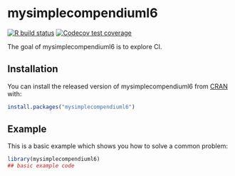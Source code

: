 
# mysimplecompendiuml6

<!-- badges: start -->
[![R build status](https://github.com/rcctodd/mysimplecompendiuml6/workflows/R-CMD-check/badge.svg)](https://github.com/rcctodd/mysimplecompendiuml6/actions)
[![Codecov test coverage](https://codecov.io/gh/rcctodd/mysimplecompendiuml6/branch/master/graph/badge.svg)](https://codecov.io/gh/rcctodd/mysimplecompendiuml6?branch=master)
<!-- badges: end -->

The goal of mysimplecompendiuml6 is to explore CI.

## Installation

You can install the released version of mysimplecompendiuml6 from [CRAN](https://CRAN.R-project.org) with:

``` r
install.packages("mysimplecompendiuml6")
```

## Example

This is a basic example which shows you how to solve a common problem:

``` r
library(mysimplecompendiuml6)
## basic example code
```

